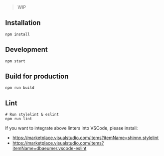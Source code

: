 > WIP

## Installation

```
npm install
```

## Development

```
npm start
```

## Build for production

```
npm run build
```

## Lint

```
# Run stylelint & eslint
npm run lint
```

If you want to integrate above linters into VSCode, please install:
- https://marketplace.visualstudio.com/items?itemName=shinnn.stylelint
- https://marketplace.visualstudio.com/items?itemName=dbaeumer.vscode-eslint
